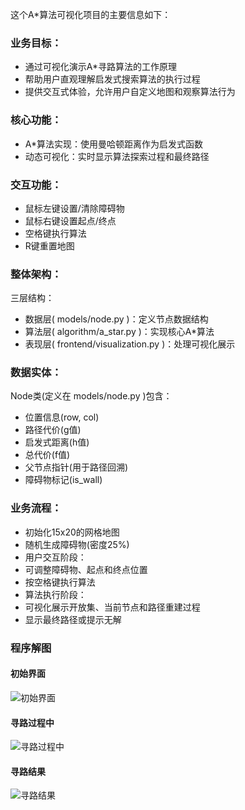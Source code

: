 这个A*算法可视化项目的主要信息如下：

### 业务目标：
- 通过可视化演示A*寻路算法的工作原理
- 帮助用户直观理解启发式搜索算法的执行过程
- 提供交互式体验，允许用户自定义地图和观察算法行为

### 核心功能：
- A*算法实现：使用曼哈顿距离作为启发式函数
- 动态可视化：实时显示算法探索过程和最终路径

### 交互功能：

- 鼠标左键设置/清除障碍物
- 鼠标右键设置起点/终点
- 空格键执行算法
- R键重置地图

### 整体架构：
三层结构：
- 数据层( models/node.py )：定义节点数据结构
- 算法层( algorithm/a_star.py )：实现核心A*算法
- 表现层( frontend/visualization.py )：处理可视化展示

### 数据实体：
Node类(定义在 models/node.py )包含：
- 位置信息(row, col)
- 路径代价(g值)
- 启发式距离(h值)
- 总代价(f值)
- 父节点指针(用于路径回溯)
- 障碍物标记(is_wall)

### 业务流程：
- 初始化15x20的网格地图
- 随机生成障碍物(密度25%)
- 用户交互阶段：
- 可调整障碍物、起点和终点位置
- 按空格键执行算法
- 算法执行阶段：
- 可视化展示开放集、当前节点和路径重建过程
- 显示最终路径或提示无解


### 程序解图
#### 初始界面
![初始界面](https://github.com/user-attachments/assets/7d73fe8e-4e10-4acb-9304-5be0772c6510 "初始界面")
#### 寻路过程中
![寻路过程中](https://github.com/user-attachments/assets/19ce035e-4fce-45e6-81f8-f55f766ee324 "寻路过程中")
#### 寻路结果
![寻路结果](https://github.com/user-attachments/assets/16f3c21a-5a79-4582-95d4-218fcbec4aed "寻路结果")
